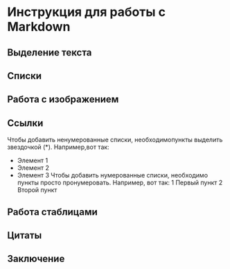 # Инструкция для работы с Markdown

## Выделение текста

## Списки

## Работа с изображением

## Ссылки

Чтобы добавить ненумерованные списки, необходимопункты выделить звездочкой (*). Например,вот так:
* Элемент 1
* Элемент 2
* Элемент 3
 Чтобы добавить нумерованные списки, необходимо пункты просто пронумеровать. Например, вот так:
 1 Первый пункт
 2 Второй пункт

## Работа стаблицами

## Цитаты

## Заключение



